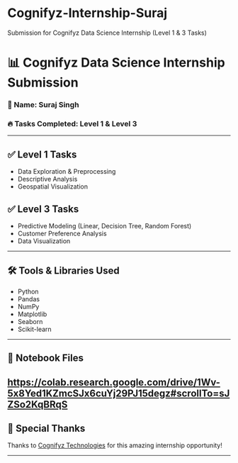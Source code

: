 # Cognifyz-Internship-Suraj
Submission for Cognifyz Data Science Internship (Level 1 &amp; 3 Tasks)
# 📊 Cognifyz Data Science Internship Submission
### 👤 Name: Suraj Singh  
### 🔥 Tasks Completed: Level 1 & Level 3

---

## ✅ Level 1 Tasks
- Data Exploration & Preprocessing
- Descriptive Analysis
- Geospatial Visualization

## ✅ Level 3 Tasks
- Predictive Modeling (Linear, Decision Tree, Random Forest)
- Customer Preference Analysis
- Data Visualization

---

## 🛠️ Tools & Libraries Used
- Python
- Pandas
- NumPy
- Matplotlib
- Seaborn
- Scikit-learn

---

## 📎 Notebook Files
https://colab.research.google.com/drive/1Wv-5x8Yed1KZmcSJx6cuYj29PJ15degz#scrollTo=sJZSo2KqBRqS
---


## 🙏 Special Thanks
Thanks to [Cognifyz Technologies](https://www.linkedin.com/company/cognifyz-techonologies/) for this amazing internship opportunity!

---
